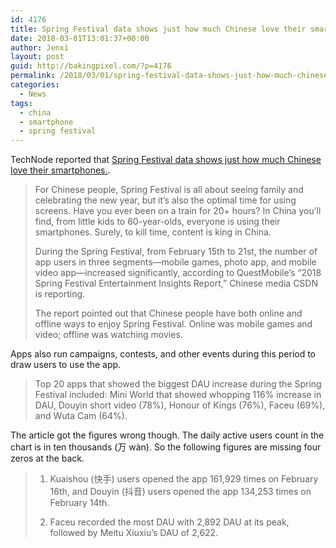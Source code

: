 ```yaml
---
id: 4176
title: Spring Festival data shows just how much Chinese love their smartphones
date: 2018-03-01T13:01:37+00:00
author: Jenxi
layout: post
guid: http://bakingpixel.com/?p=4176
permalink: /2018/03/01/spring-festival-data-shows-just-how-much-chinese-love-their-smartphones/
categories:
  - News
tags:
  - china
  - smartphone
  - spring festival
---
```

TechNode reported that [Spring Festival data shows just how much Chinese love their smartphones.](https://technode.com/2018/02/28/questmobile-2018-spring-festival/).

> For Chinese people, Spring Festival is all about seeing family and celebrating the new year, but it’s also the optimal time for using screens. Have you ever been on a train for 20+ hours? In China you’ll find, from little kids to 60-year-olds, everyone is using their smartphones. Surely, to kill time, content is king in China.
> 
> During the Spring Festival, from February 15th to 21st, the number of app users in three segments—mobile games, photo app, and mobile video app—increased significantly, according to QuestMobile’s “2018 Spring Festival Entertainment Insights Report,” Chinese media CSDN is reporting.
> 
> The report pointed out that Chinese people have both online and offline ways to enjoy Spring Festival. Online was mobile games and video; offline was watching movies. 

Apps also run campaigns, contests, and other events during this period to draw users to use the app.

> Top 20 apps that showed the biggest DAU increase during the Spring Festival included: Mini World that showed whopping 116% increase in DAU, Douyin short video (78%), Honour of Kings (76%), Faceu (69%), and Wuta Cam (64%). 

The article got the figures wrong though. The daily active users count in the chart is in ten thousands (万 wàn). So the following figures are missing four zeros at the back.

>   1. Kuaishou (快手) users opened the app 161,929 times on February 16th, and Douyin (抖音) users opened the app 134,253 times on February 14th.
> 
>   2. Faceu recorded the most DAU with 2,892 DAU at its peak, followed by Meitu Xiuxiu’s DAU of 2,622.